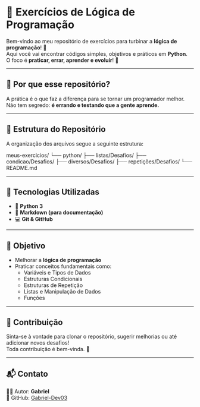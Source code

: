 # 🧠 Exercícios de Lógica de Programação

Bem-vindo ao meu repositório de exercícios para turbinar a **lógica de programação**! 🚀  
Aqui você vai encontrar códigos simples, objetivos e práticos em **Python**.  
O foco é **praticar, errar, aprender e evoluir**! 💪

---

## 📌 Por que esse repositório?

A prática é o que faz a diferença para se tornar um programador melhor.  
Não tem segredo: **é errando e testando que a gente aprende.**

---

## 📂 Estrutura do Repositório

A organização dos arquivos segue a seguinte estrutura:

meus-exercicios/
└── python/
├── listas/Desafios/
├── condicao/Desafios/
├── diversos/Desafios/
├── repetições/Desafios/
└── README.md

---

## 🚀 Tecnologias Utilizadas

- 🐍 **Python 3**
- 📄 **Markdown (para documentação)**
- 💻 **Git & GitHub**

---

## 🎯 Objetivo

- Melhorar a **lógica de programação**  
- Praticar conceitos fundamentais como:
  - Variáveis e Tipos de Dados  
  - Estruturas Condicionais  
  - Estruturas de Repetição  
  - Listas e Manipulação de Dados  
  - Funções  

---

## 🤝 Contribuição

Sinta-se à vontade para clonar o repositório, sugerir melhorias ou até adicionar novos desafios!  
Toda contribuição é bem-vinda. 🚀

---

## 📬 Contato

👨‍💻 Autor: **Gabriel**  
📌 GitHub: [Gabriel-Dev03](https://github.com/Gabriel-Dev03)
